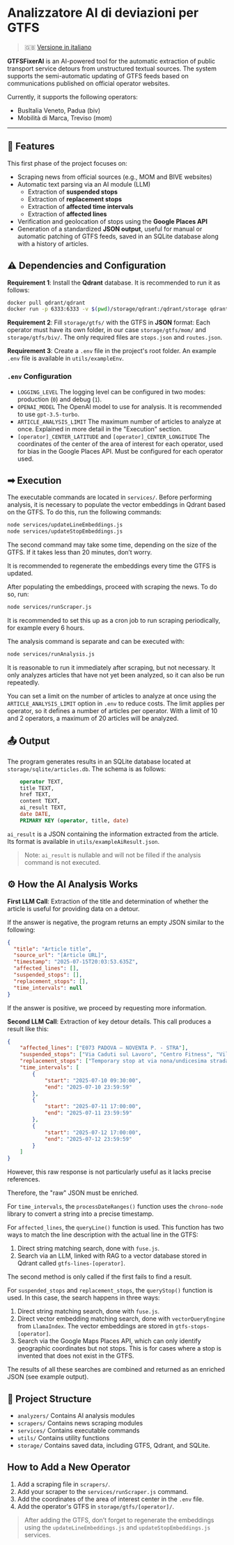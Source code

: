 # Analizzatore AI di deviazioni per GTFS

> 🇬🇧 [Versione in italiano](readme_it.md)

**GTFSFixerAI** is an AI-powered tool for the automatic extraction of public transport service detours from unstructured textual sources. The system supports the semi-automatic updating of GTFS feeds based on communications published on official operator websites.

Currently, it supports the following operators:
- BusItalia Veneto, Padua (biv)
- Mobilità di Marca, Treviso (mom)

---  

## 🚀 Features

This first phase of the project focuses on:

- Scraping news from official sources (e.g., MOM and BIVE websites)
- Automatic text parsing via an AI module (LLM)
    - Extraction of **suspended stops**
    - Extraction of **replacement stops**
    - Extraction of **affected time intervals**
    - Extraction of **affected lines**
- Verification and geolocation of stops using the **Google Places API**
- Generation of a standardized **JSON output**, useful for manual or automatic patching of GTFS feeds, saved in an SQLite database along with a history of articles.

## ⚠️ Dependencies and Configuration

**Requirement 1**: Install the **Qdrant** database. It is recommended to run it as follows:

```bash  
docker pull qdrant/qdrant 
docker run -p 6333:6333 -v $(pwd)/storage/qdrant:/qdrant/storage qdrant/qdrant  
```  

**Requirement 2**: Fill `storage/gtfs/` with the GTFS in **JSON** format: Each operator must have its own folder, in our case `storage/gtfs/mom/` and `storage/gtfs/biv/`. The only required files are `stops.json` and `routes.json`.

**Requirement 3**: Create a `.env` file in the project's root folder. An example `.env` file is available in `utils/exampleEnv`.

### `.env` Configuration

- `LOGGING_LEVEL` The logging level can be configured in two modes: production (`0`) and debug (`1`).
- `OPENAI_MODEL` The OpenAI model to use for analysis. It is recommended to use `gpt-3.5-turbo`.
- `ARTICLE_ANALYSIS_LIMIT` The maximum number of articles to analyze at once. Explained in more detail in the "Execution" section.
- `[operator]_CENTER_LATITUDE` and `[operator]_CENTER_LONGITUDE` The coordinates of the center of the area of interest for each operator, used for bias in the Google Places API. Must be configured for each operator used.

## ➡ Execution

The executable commands are located in `services/`. Before performing analysis, it is necessary to populate the vector embeddings in Qdrant based on the GTFS. To do this, run the following commands:

```bash  
node services/updateLineEmbeddings.js  
node services/updateStopEmbeddings.js  
```  

The second command may take some time, depending on the size of the GTFS. If it takes less than 20 minutes, don’t worry.

It is recommended to regenerate the embeddings every time the GTFS is updated.

After populating the embeddings, proceed with scraping the news. To do so, run:

```bash  
node services/runScraper.js  
```  

It is recommended to set this up as a cron job to run scraping periodically, for example every 6 hours.

The analysis command is separate and can be executed with:

```bash  
node services/runAnalysis.js  
```  

It is reasonable to run it immediately after scraping, but not necessary. It only analyzes articles that have not yet been analyzed, so it can also be run repeatedly.

You can set a limit on the number of articles to analyze at once using the `ARTICLE_ANALYSIS_LIMIT` option in `.env` to reduce costs. The limit applies per operator, so it defines a number of articles per operator. With a limit of 10 and 2 operators, a maximum of 20 articles will be analyzed.

## 📤 Output

The program generates results in an SQLite database located at `storage/sqlite/articles.db`. The schema is as follows:

```sql  
    operator TEXT,  
    title TEXT,  
    href TEXT,  
    content TEXT,  
    ai_result TEXT,  
    date DATE,  
    PRIMARY KEY (operator, title, date)  
```  

`ai_result` is a JSON containing the information extracted from the article. Its format is available in `utils/exampleAiResult.json`.

> Note: `ai_result` is nullable and will not be filled if the analysis command is not executed.

## ⚙ How the AI Analysis Works

**First LLM Call**: Extraction of the title and determination of whether the article is useful for providing data on a detour.

If the answer is negative, the program returns an empty JSON similar to the following:

```json  
{  
  "title": "Article title",  
  "source_url": "[Article URL]",  
  "timestamp": "2025-07-15T20:03:53.635Z",  
  "affected_lines": [],  
  "suspended_stops": [],  
  "replacement_stops": [],  
  "time_intervals": null  
}  
```  

If the answer is positive, we proceed by requesting more information.

**Second LLM Call**: Extraction of key detour details. This call produces a result like this:

```json  
{  
    "affected_lines": ["E073 PADOVA – NOVENTA P. - STRA"],  
    "suspended_stops": ["Via Caduti sul Lavoro", "Centro Fitness", "Villaggio Sant’Antonio", "Bar Industria"],  
    "replacement_stops": ["Temporary stop at via nona/undicesima strada", "Via Valmarana", "Noventa scuole"],  
    "time_intervals": [  
        {  
            "start": "2025-07-10 09:30:00",  
            "end": "2025-07-10 23:59:59"  
        },  
        {  
            "start": "2025-07-11 17:00:00",  
            "end": "2025-07-11 23:59:59"  
        },  
        {  
            "start": "2025-07-12 17:00:00",  
            "end": "2025-07-12 23:59:59"  
        }  
    ]  
}  
```  

However, this raw response is not particularly useful as it lacks precise references.

Therefore, the "raw" JSON must be enriched.

For `time_intervals`, the `processDateRanges()` function uses the `chrono-node` library to convert a string into a precise timestamp.

For `affected_lines`, the `queryLine()` function is used. This function has two ways to match the line description with the actual line in the GTFS:

1. Direct string matching search, done with `fuse.js`.
2. Search via an LLM, linked with RAG to a vector database stored in Qdrant called `gtfs-lines-[operator]`.

The second method is only called if the first fails to find a result.

For `suspended_stops` and `replacement_stops`, the `queryStop()` function is used. In this case, the search happens in three ways:

1. Direct string matching search, done with `fuse.js`.
2. Direct vector embedding matching search, done with `vectorQueryEngine` from `LlamaIndex`. The vector embeddings are stored in `gtfs-stops-[operator]`.
3. Search via the Google Maps Places API, which can only identify geographic coordinates but not stops. This is for cases where a stop is invented that does not exist in the GTFS.

The results of all these searches are combined and returned as an enriched JSON (see example output).

## 📃 Project Structure

- `analyzers/` Contains AI analysis modules
- `scrapers/` Contains news scraping modules
- `services/` Contains executable commands
- `utils/` Contains utility functions
- `storage/` Contains saved data, including GTFS, Qdrant, and SQLite.

## How to Add a New Operator

1. Add a scraping file in `scrapers/`.
2. Add your scraper to the `services/runScraper.js` command.
3. Add the coordinates of the area of interest center in the `.env` file.
4. Add the operator's GTFS in `storage/gtfs/[operator]/`.

> After adding the GTFS, don’t forget to regenerate the embeddings using the `updateLineEmbeddings.js` and `updateStopEmbeddings.js` services.
